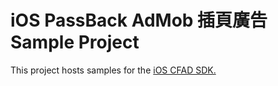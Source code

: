 # iOS PassBack AdMob 插頁廣告 Sample Project
This project hosts samples for the [iOS CFAD SDK.](http://cdn.doublemax.net/sdk/iOS-PB-AdMob-Interstitial.html)
